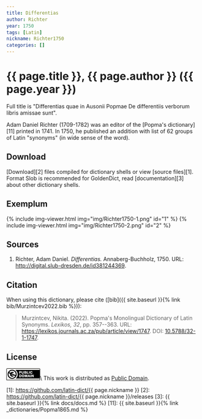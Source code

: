 ```yaml
---
title: Differentias
author: Richter
year: 1750
tags: [Latin]
nickname: Richter1750
categories: []
---
```

# {{ page.title }}, {{ page.author }} ({{ page.year }})

Full title is "Differentias quae in Ausonii Popmae De differentiis verborum libris amissae sunt".

Adam Daniel Richter (1709-1782) was an editor of the [Popma's dictionary][11] printed in 1741. In 1750, he published an addition with list of 62 groups of Latin "synonyms" (in wide sense of the word).


## Download

[Download][2] files compiled for dictionary shells or view [source files][1]. Format Slob is recommended for GoldenDict, read [documentation][3] about other dictionary shells.


## Exemplum

{% include img-viewer.html img="img/Richter1750-1.png" id="1" %}
{% include img-viewer.html img="img/Richter1750-2.png" id="2" %}


## Sources

1. Richter, Adam Daniel. _Differentias._ Annaberg-Buchholz, 1750. URL: <http://digital.slub-dresden.de/id381244369>.


## Citation

When using this dictionary, please cite ([bib]({{ site.baseurl }}{% link bib/Murzintcev2022.bib %})):

> Murzintcev, Nikita. (2022). Popma's Monolingual Dictionary of Latin Synonyms. _Lexikos, 32_, pp. 357--363. URL: <https://lexikos.journals.ac.za/pub/article/view/1747>. DOI: [10.5788/32-1-1747](https://doi.org/10.5788/32-1-1747).


## License

[![Public Domain](/assets/img/license-public-domain.png)](http://creativecommons.org/publicdomain/mark/1.0/)\\
This work is distributed as [Public Domain](http://creativecommons.org/publicdomain/mark/1.0/).


[1]: https://github.com/latin-dict/{{ page.nickname }}
[2]: https://github.com/latin-dict/{{ page.nickname }}/releases
[3]: {{ site.baseurl }}{% link docs/docs.md %}
[11]: {{ site.baseurl }}{% link _dictionaries/Popma1865.md %}
